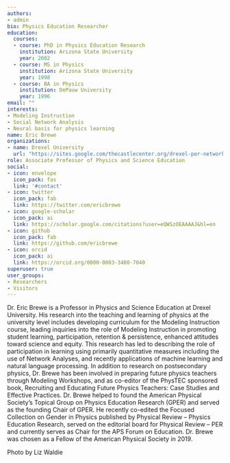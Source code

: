 ```yaml
---
authors:
- admin
bio: Physics Education Researcher
education:
  courses:
  - course: PhD in Physics Education Research
    institution: Arizona State University
    year: 2002
  - course: MS in Physics
    institution: Arizona State University
    year: 1998
  - course: BA in Physics
    institution: DePauw University  
    year: 1996
email: ""
interests:
- Modeling Instruction 
- Social Network Analysis
- Neural basis for physics learning
name: Eric Brewe
organizations:
- name: Drexel University
  url: "https://sites.google.com/thecastlecenter.org/drexel-per-network-public/home?authuser=1"
role: Associate Professor of Physics and Science Education
social:
- icon: envelope
  icon_pack: fas
  link: '#contact'
- icon: twitter
  icon_pack: fab
  link: https://twitter.com/ericbrewe
- icon: google-scholar
  icon_pack: ai
  link: https://scholar.google.com/citations?user=eQWSzOEAAAAJ&hl=en
- icon: github
  icon_pack: fab
  link: https://github.com/ericbrewe
- icon: orcid
  icon_pack: ai
  link: https://orcid.org/0000-0003-3480-7040
superuser: true
user_groups:
- Researchers
- Visitors
---
```


Dr. Eric Brewe is a Professor in Physics and Science Education at Drexel University. His research into the teaching and learning of physics at the university level includes developing curriculum for the Modeling Instruction course, leading inquiries into the role of Modeling Instruction in promoting student learning, participation, retention & persistence, enhanced attitudes toward science and equity. This research has led to describing the role of participation in learning using primarily quantitative measures including the use of Network Analyses, and recently applications of machine learning and natural language processing. In addition to research on postsecondary physics, Dr. Brewe has been involved in preparing future physics teachers through Modeling Workshops, and as co-editor of the PhysTEC sponsored book, Recruiting and Educating Future Physics Teachers: Case Studies and Effective Practices. Dr. Brewe helped to found the American Physical Society’s Topical Group on Physics Education Research (GPER) and served as the founding Chair of GPER. He recently co-edited the Focused Collection on Gender in Physics published by Physical Review – Physics Education Research, served on the editorial board for Physical Review – PER and currently serves as Chair for the APS Forum on Education.  Dr. Brewe was chosen as a Fellow of the American Physical Society in 2019. 

Photo by Liz Waldie